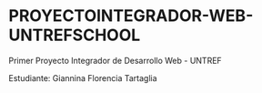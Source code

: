 # PROYECTOINTEGRADOR-WEB-UNTREFSCHOOL

Primer Proyecto Integrador de Desarrollo Web - UNTREF

Estudiante: Giannina Florencia Tartaglia
